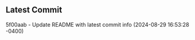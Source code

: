 
## Latest Commit
5f00aab - Update README with latest commit info (2024-08-29 16:53:28 -0400) <Yunxi-Zhou>
